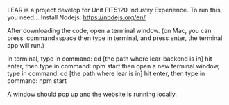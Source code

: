 LEAR is a project develop for Unit FIT5120 Industry Experience.
To run this, you need...
Install Nodejs: 
https://nodejs.org/en/

After downloading the code, open a terminal window.
(on Mac, you can press  command+space then type in terminal, and press enter, the terminal app will run.)

In terminal, type in command:
cd [the path where lear-backend is in]
hit enter, then type in command:
npm start
then open a new terminal window, type in command:
cd [the path where lear is in]
hit enter, then type in command:
npm start

A window should pop up and the website is running locally.
